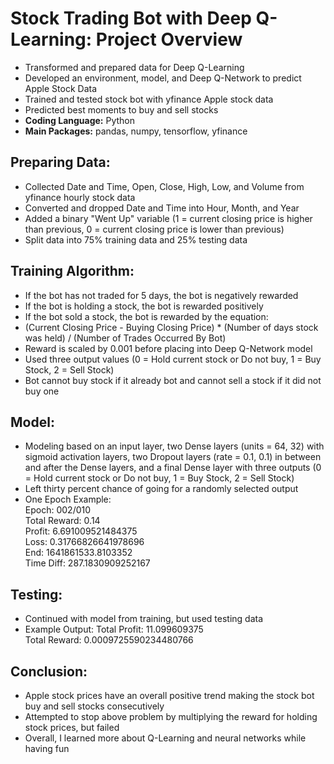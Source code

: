 # Stock Trading Bot with Deep Q-Learning: Project Overview
* Transformed and prepared data for Deep Q-Learning
* Developed an environment, model, and Deep Q-Network to predict Apple Stock Data
* Trained and tested stock bot with yfinance Apple stock data 
* Predicted best moments to buy and sell stocks
* **Coding Language:** Python
* **Main Packages:** pandas, numpy, tensorflow, yfinance

## Preparing Data:
* Collected Date and Time, Open, Close, High, Low, and Volume from yfinance hourly stock data
* Converted and dropped Date and Time into Hour, Month, and Year
* Added a binary "Went Up" variable (1 = current closing price is higher than previous, 0 = current closing price is lower than previous)
* Split data into 75% training data and 25% testing data

## Training Algorithm:
* If the bot has not traded for 5 days, the bot is negatively rewarded
* If the bot is holding a stock, the bot is rewarded positively
* If the bot sold a stock, the bot is rewarded by the equation:
* (Current Closing Price - Buying Closing Price) * (Number of days stock was held) / (Number of Trades Occurred By Bot)
* Reward is scaled by 0.001 before placing into Deep Q-Network model
* Used three output values (0 = Hold current stock or Do not buy, 1 = Buy Stock, 2 = Sell Stock)
* Bot cannot buy stock if it already bot and cannot sell a stock if it did not buy one

## Model:
* Modeling based on an input layer, two Dense layers (units = 64, 32) with sigmoid activation layers, two Dropout layers (rate = 0.1, 0.1) in between and after the Dense layers, and a final Dense layer with three outputs (0 = Hold current stock or Do not buy, 1 = Buy Stock, 2 = Sell Stock)
* Left thirty percent chance of going for a randomly selected output
* One Epoch Example: \
Epoch: 002/010 \
Total Reward: 0.14 \
Profit: 6.691009521484375 \
Loss: 0.31766826641978696 \
End: 1641861533.8103352 \
Time Diff: 287.1830909252167 

## Testing:
* Continued with model from training, but used testing data
* Example Output:
Total Profit: 11.099609375 \
Total Reward: 0.0009725590234480766

## Conclusion:
* Apple stock prices have an overall positive trend making the stock bot buy and sell stocks consecutively
* Attempted to stop above problem by multiplying the reward for holding stock prices, but failed
* Overall, I learned more about Q-Learning and neural networks while having fun



